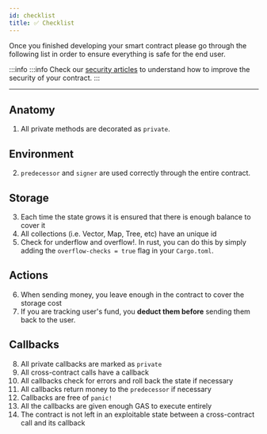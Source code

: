 ```yaml
---
id: checklist
title: ✅ Checklist
---
```


Once you finished developing your smart contract please go through the following list in order to ensure everything is safe for the end user.

:::info
:::info Check our [security articles](/develop/contracts/security/welcome) to understand how to improve the security of your contract.
:::

---

## Anatomy

1. All private methods are decorated as `private`.

## Environment

2. `predecessor` and `signer` are used correctly through the entire contract.

## Storage

3. Each time the state grows it is ensured that there is enough balance to cover it
4. All collections (i.e. Vector, Map, Tree, etc) have an unique id
5. Check for underflow and overflow!. In rust, you can do this by simply adding the `overflow-checks = true` flag in your `Cargo.toml`.

## Actions

6. When sending money, you leave enough in the contract to cover the storage cost
7. If you are tracking user's fund, you **deduct them before** sending them back to the user.

## Callbacks

8. All private callbacks are marked as `private`
9. All cross-contract calls have a callback
10. All callbacks check for errors and roll back the state if necessary
11. All callbacks return money to the `predecessor` if necessary
12. Callbacks are free of `panic!`
13. All the callbacks are given enough GAS to execute entirely
14. The contract is not left in an exploitable state between a cross-contract call and its callback
